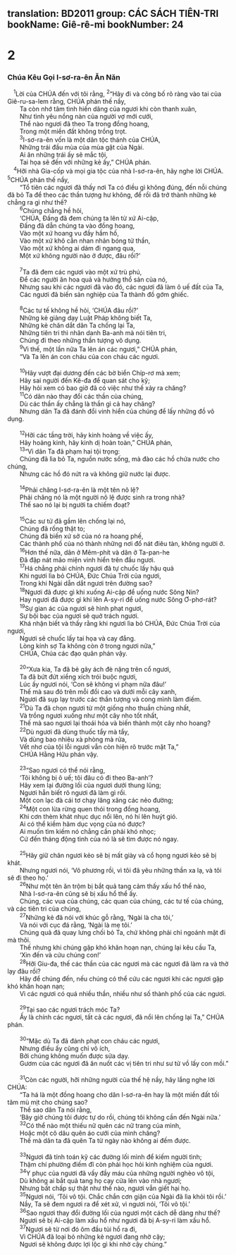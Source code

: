 translation: BD2011
group: CÁC SÁCH TIÊN-TRI
bookName: Giê-rê-mi 
bookNumber: 24
-------

<div class="title"><h1>2</h1><h3>Chúa Kêu Gọi I-sơ-ra-ên Ăn Năn</h3></div>
<span class="verse gie_2_1"> <sup>1</sup>Lời của CHÚA đến với tôi rằng, </span>
<span class="verse gie_2_2"><sup>2</sup>“Hãy đi và công bố rõ ràng vào tai của Giê-ru-sa-lem rằng, CHÚA phán thế nầy,<br/>  Ta còn nhớ tâm tình hiến dâng của ngươi khi còn thanh xuân,<br/>  Như tình yêu nồng nàn của người vợ mới cưới,<br/>  Thể nào ngươi đã theo Ta trong đồng hoang,<br/>  Trong một miền đất không trồng trọt.<br/></span>
<span class="verse gie_2_3">  <sup>3</sup>I-sơ-ra-ên vốn là một dân tộc thánh của CHÚA,<br/>  Những trái đầu mùa của mùa gặt của Ngài.<br/>  Ai ăn những trái ấy sẽ mắc tội,<br/>  Tai họa sẽ đến với những kẻ ấy,” CHÚA phán.<br/></span>
<span class="verse gie_2_4"> <sup>4</sup>Hỡi nhà Gia-cốp và mọi gia tộc của nhà I-sơ-ra-ên, hãy nghe lời CHÚA. </span>
<span class="verse gie_2_5"><sup>5</sup>CHÚA phán thế nầy,<br/>  “Tổ tiên các ngươi đã thấy nơi Ta có điều gì không đúng, đến nỗi chúng đã bỏ Ta để theo các thần tượng hư không, để rồi đã trở thành những kẻ chẳng ra gì như thế?<br/></span>
<span class="verse gie_2_6">  <sup>6</sup>Chúng chẳng hề hỏi, <br/>  ‘CHÚA, Ðấng đã đem chúng ta lên từ xứ Ai-cập,<br/>  Ðấng đã dẫn chúng ta vào đồng hoang,<br/>  Vào một xứ hoang vu đầy hầm hố,<br/>  Vào một xứ khô cằn nhan nhản bóng tử thần,<br/>  Vào một xứ không ai dám đi ngang qua,<br/>  Một xứ không người nào ở được, đâu rồi?’<br/><br/></span>
<span class="verse gie_2_7">  <sup>7</sup>Ta đã đem các ngươi vào một xứ trù phú,<br/>  Ðể các người ăn hoa quả và hưởng thổ sản của nó,<br/>  Nhưng sau khi các ngươi đã vào đó, các ngươi đã làm ô uế đất của Ta,<br/>  Các ngươi đã biến sản nghiệp của Ta thành đồ gớm ghiếc.<br/><br/></span>
<span class="verse gie_2_8">  <sup>8</sup>Các tư tế không hề hỏi, ‘CHÚA đâu rồi?’<br/>  Những kẻ giảng dạy Luật Pháp không biết Ta,<br/>  Những kẻ chăn dắt dân Ta chống lại Ta,<br/>  Những tiên tri thì nhân danh Ba-anh mà nói tiên tri,<br/>  Chúng đi theo những thần tượng vô dụng.<br/></span>
<span class="verse gie_2_9">  <sup>9</sup>Vì thế, một lần nữa Ta lên án các ngươi,” CHÚA phán,<br/>  “Và Ta lên án con cháu của con cháu các ngươi.<br/><br/></span>
<span class="verse gie_2_10">  <sup>10</sup>Hãy vượt đại dương đến các bờ biển Chíp-rơ mà xem;<br/>  Hãy sai người đến Kê-đa để quan sát cho kỹ;<br/>  Hãy hỏi xem có bao giờ đã có việc như thế xảy ra chăng?<br/></span>
<span class="verse gie_2_11">  <sup>11</sup>Có dân nào thay đổi các thần của chúng,<br/>  Dù các thần ấy chẳng là thần gì cả hay chăng?<br/>  Nhưng dân Ta đã đánh đổi vinh hiển của chúng để lấy những đồ vô dụng.<br/><br/></span>
<span class="verse gie_2_12">  <sup>12</sup>Hỡi các tầng trời, hãy kinh hoàng về việc ấy,<br/>  Hãy hoảng kinh, hãy kinh dị hoàn toàn,” CHÚA phán,<br/></span>
<span class="verse gie_2_13">  <sup>13</sup>“Vì dân Ta đã phạm hai tội trọng:<br/>  Chúng đã lìa bỏ Ta, nguồn nước sống, mà đào các hồ chứa nước cho chúng,<br/>  Nhưng các hồ đó nứt ra và không giữ nước lại được.<br/><br/></span>
<span class="verse gie_2_14">  <sup>14</sup>Phải chăng I-sơ-ra-ên là một tên nô lệ?<br/>  Phải chăng nó là một người nô lệ được sinh ra trong nhà?<br/>  Thế sao nó lại bị người ta chiếm đoạt?<br/><br/></span>
<span class="verse gie_2_15">  <sup>15</sup>Các sư tử đã gầm lên chống lại nó,<br/>  Chúng đã rống thật to;<br/>  Chúng đã biến xứ sở của nó ra hoang phế,<br/>  Các thành phố của nó thành những nơi đổ nát điêu tàn, không người ở.<br/></span>
<span class="verse gie_2_16">  <sup>16</sup>Hơn thế nữa, dân ở Mêm-phít và dân ở Ta-pan-he <br/>  Ðã đập nát mão miện vinh hiển trên đầu ngươi.<br/></span>
<span class="verse gie_2_17">  <sup>17</sup>Há chẳng phải chính ngươi đã tự chuốc lấy hậu quả <br/>  Khi ngươi lìa bỏ CHÚA, Ðức Chúa Trời của ngươi,<br/>  Trong khi Ngài dẫn dắt ngươi trên đường sao?<br/></span>
<span class="verse gie_2_18">  <sup>18</sup>Ngươi đã được gì khi xuống Ai-cập để uống nước Sông Nin?<br/>  Hay ngươi đã được gì khi lên A-sy-ri để uống nước Sông Ơ-phơ-rát?<br/></span>
<span class="verse gie_2_19">  <sup>19</sup>Sự gian ác của ngươi sẽ hình phạt ngươi,<br/>  Sự bội bạc của ngươi sẽ quở trách ngươi.<br/>  Khá nhận biết và thấy rằng khi ngươi lìa bỏ CHÚA, Ðức Chúa Trời của ngươi,<br/>  Ngươi sẽ chuốc lấy tai họa và cay đắng.<br/>  Lòng kính sợ Ta không còn ở trong ngươi nữa,” <br/>  CHÚA, Chúa các đạo quân phán vậy.<br/><br/></span>
<span class="verse gie_2_20">  <sup>20</sup>“Xưa kia, Ta đã bẻ gãy ách đè nặng trên cổ ngươi,<br/>  Ta đã bứt đứt xiềng xích trói buộc ngươi,<br/>  Lúc ấy ngươi nói, ‘Con sẽ không vi phạm nữa đâu!’<br/>  Thế mà sau đó trên mỗi đồi cao và dưới mỗi cây xanh,<br/>  Ngươi đã sụp lạy trước các thần tượng và cong mình làm điếm.<br/></span>
<span class="verse gie_2_21">  <sup>21</sup>Dù Ta đã chọn ngươi từ một giống nho thuần chủng nhất,<br/>  Và trồng ngươi xuống như một cây nho tốt nhất,<br/>  Thế mà sao ngươi lại thoái hóa và biến thành một cây nho hoang?<br/></span>
<span class="verse gie_2_22">  <sup>22</sup>Dù ngươi đã dùng thuốc tẩy mà tẩy,<br/>  Và dùng bao nhiêu xà phòng mà rửa,<br/>  Vết nhơ của tội lỗi ngươi vẫn còn hiện rõ trước mặt Ta,” <br/>  CHÚA Hằng Hữu phán vậy.<br/><br/></span>
<span class="verse gie_2_23">  <sup>23</sup>“Sao ngươi có thể nói rằng,<br/>  ‘Tôi không bị ô uế; tôi đâu có đi theo Ba-anh’?<br/>  Hãy xem lại đường lối của ngươi dưới thung lũng;<br/>  Ngươi hẵn biết rõ ngươi đã làm gì rồi.<br/>  Một con lạc đà cái tơ chạy lăng xăng các nẻo đường;<br/></span>
<span class="verse gie_2_24">  <sup>24</sup>Một con lừa rừng quen thói trong đồng hoang,<br/>  Khi cơn thèm khát nhục dục nổi lên, nó hí lên huýt gió.<br/>  Ai có thể kiềm hãm dục vọng của nó được?<br/>  Ai muốn tìm kiếm nó chẳng cần phải khó nhọc;<br/>  Cứ đến tháng động tình của nó là sẽ tìm được nó ngay.<br/><br/></span>
<span class="verse gie_2_25">  <sup>25</sup>Hãy giữ chân ngươi kẻo sẽ bị mất giày và cổ họng ngươi kẻo sẽ bị khát.<br/>  Nhưng ngươi nói, ‘Vô phương rồi, vì tôi đã yêu những thần xa lạ, và tôi sẽ đi theo họ.’<br/></span>
<span class="verse gie_2_26">  <sup>26</sup>Như một tên ăn trộm bị bắt quả tang cảm thấy xấu hổ thể nào,<br/>  Nhà I-sơ-ra-ên cũng sẽ bị xấu hổ thể ấy.<br/>  Chúng, các vua của chúng, các quan của chúng, các tư tế của chúng, và các tiên tri của chúng,<br/></span>
<span class="verse gie_2_27">  <sup>27</sup>Những kẻ đã nói với khúc gỗ rằng, ‘Ngài là cha tôi,’<br/>  Và nói với cục đá rằng, ‘Ngài là mẹ tôi.’<br/>  Chúng quả đã quay lưng chối bỏ Ta, chứ không phải chỉ ngoảnh mặt đi mà thôi.<br/>  Thế nhưng khi chúng gặp khó khăn hoạn nạn, chúng lại kêu cầu Ta,<br/>  ‘Xin đến và cứu chúng con!’<br/></span>
<span class="verse gie_2_28">  <sup>28</sup>Hỡi Giu-đa, thế các thần của các ngươi mà các ngươi đã làm ra và thờ lạy đâu rồi?<br/>  Hãy để chúng đến, nếu chúng có thể cứu các ngươi khi các ngươi gặp khó khăn hoạn nạn;<br/>  Vì các ngươi có quá nhiều thần, nhiều như số thành phố của các ngươi.<br/><br/></span>
<span class="verse gie_2_29">  <sup>29</sup>Tại sao các ngươi trách móc Ta?<br/>  Ấy là chính các ngươi, tất cả các ngươi, đã nổi lên chống lại Ta,” CHÚA phán.<br/><br/></span>
<span class="verse gie_2_30">  <sup>30</sup>“Mặc dù Ta đã đánh phạt con cháu các ngươi,<br/>  Nhưng điều ấy cũng chỉ vô ích,<br/>  Bởi chúng không muốn được sửa dạy.<br/>  Gươm của các ngươi đã ăn nuốt các vị tiên tri như sư tử vồ lấy con mồi.” <br/><br/></span>
<span class="verse gie_2_31">  <sup>31</sup>Còn các người, hỡi những người của thế hệ nầy, hãy lắng nghe lời CHÚA: <br/>  “Ta há là một đồng hoang cho dân I-sơ-ra-ên hay là một miền đất tối tăm mù mịt cho chúng sao?<br/>  Thế sao dân Ta nói rằng,<br/>  ‘Bây giờ chúng tôi được tự do rồi, chúng tôi không cần đến Ngài nữa.’<br/></span>
<span class="verse gie_2_32">  <sup>32</sup>Có thể nào một thiếu nữ quên các nữ trang của mình,<br/>  Hoặc một cô dâu quên áo cưới của mình chăng?<br/>  Thế mà dân ta đã quên Ta từ ngày nào không ai đếm được.<br/><br/></span>
<span class="verse gie_2_33">  <sup>33</sup>Ngươi đã tính toán kỹ các đường lối mình để kiếm người tình;<br/>  Thậm chí phường điếm đĩ còn phải học hỏi kinh nghiệm của ngươi.<br/></span>
<span class="verse gie_2_34">  <sup>34</sup>Y phục của ngươi đã vấy đầy máu của những người nghèo vô tội,<br/>  Dù không ai bắt quả tang họ cạy cửa lẻn vào nhà ngươi;<br/>  Nhưng bất chấp sự thật như thế nào, ngươi vẫn giết hại họ.<br/></span>
<span class="verse gie_2_35">  <sup>35</sup>Ngươi nói, ‘Tôi vô tội. Chắc chắn cơn giận của Ngài đã lìa khỏi tôi rồi.’<br/>  Nầy, Ta sẽ đem ngươi ra để xét xử, vì ngươi nói, ‘Tôi vô tội.’<br/></span>
<span class="verse gie_2_36">  <sup>36</sup>Sao ngươi thay đổi đường lối của ngươi một cách dễ dàng như thế?<br/>  Ngươi sẽ bị Ai-cập làm xấu hổ như ngươi đã bị A-sy-ri làm xấu hổ.<br/></span>
<span class="verse gie_2_37">  <sup>37</sup>Ngươi sẽ từ nơi đó ôm đầu tủi hổ ra đi,<br/>  Vì CHÚA đã loại bỏ những kẻ ngươi đang nhờ cậy;<br/>  Ngươi sẽ không được lợi lộc gì khi nhờ cậy chúng.” <br/></span>
